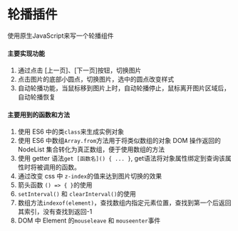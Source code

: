 # 轮播插件
使用原生JavaScript来写一个轮播组件
#### 主要实现功能
1. 通过点击 [上一页]、[下一页]按钮，切换图片
2. 点击图片的底部小圆点，切换图片，选中的圆点改变样式
3. 自动轮播功能，当鼠标移到图片上时，自动轮播停止，鼠标离开图片区域后，自动轮播恢复
#### 主要用到的函数和方法
1. 使用 ES6 中的类`class`来生成实例对象
2. 使用 ES6 中数组`Array.from`方法用于将类似数组的对象 DOM 操作返回的 NodeList 集合转化为真正数组，便于使用数组的方法
3. 使用 getter 语法`get [函数名]() { ... }`, get语法将对象属性绑定到查询该属性时将被调用的函数。
4. 通过改变 css 中 `z-index`的值来达到图片切换的效果
5. 箭头函数 `() => { }`的使用
6. `setInterval()` 和 `clearInterval()`的使用
7. 数组方法`indexof(element)`，查找数组内指定元素位置，查找到第一个后返回其索引，没有查找到返回-1
8. DOM 中 Element 的`mouseleave` 和 `mouseenter`事件